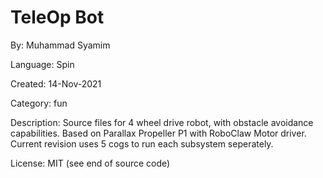 # TeleOp Bot

By: Muhammad Syamim

Language: Spin

Created: 14-Nov-2021

Category: fun

Description:
Source files for 4 wheel drive robot, with obstacle avoidance capabilities. Based on Parallax Propeller P1 with RoboClaw Motor driver. Current revision uses 5 cogs to run each subsystem seperately.

License: MIT (see end of source code)
